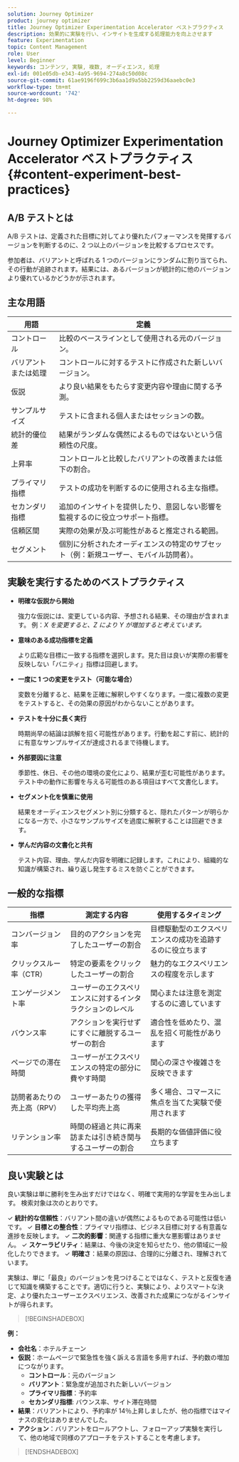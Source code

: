 ```yaml
---
solution: Journey Optimizer
product: journey optimizer
title: Journey Optimizer Experimentation Accelerator ベストプラクティス
description: 効果的に実験を行い、インサイトを生成する処理能力を向上させます
feature: Experimentation
topic: Content Management
role: User
level: Beginner
keywords: コンテンツ, 実験, 複数, オーディエンス, 処理
exl-id: 001e05db-e343-4a95-9694-274a8c50d08c
source-git-commit: 61ae9196f699c3b6aa1d9a5bb2259d36aaebc0e3
workflow-type: tm+mt
source-wordcount: '742'
ht-degree: 98%

---
```


# Journey Optimizer Experimentation Accelerator ベストプラクティス {#content-experiment-best-practices}

## A/B テストとは

A/B テストは、定義された目標に対してより優れたパフォーマンスを発揮するバージョンを判断するのに、2 つ以上のバージョンを比較するプロセスです。

参加者は、バリアントと呼ばれる 1 つのバージョンにランダムに割り当てられ、その行動が追跡されます。結果には、あるバージョンが統計的に他のバージョンより優れているかどうかが示されます。

## 主な用語

| 用語 | 定義 |
|-|-|
| コントロール | 比較のベースラインとして使用される元のバージョン。 |
| バリアントまたは処理 | コントロールに対するテストに作成された新しいバージョン。 |
| 仮説 | より良い結果をもたらす変更内容や理由に関する予測。 |
| サンプルサイズ | テストに含まれる個人またはセッションの数。 |
| 統計的優位差 | 結果がランダムな偶然によるものではないという信頼性の尺度。 |
| 上昇率 | コントロールと比較したバリアントの改善または低下の割合。 |
| プライマリ指標 | テストの成功を判断するのに使用される主な指標。 |
| セカンダリ指標 | 追加のインサイトを提供したり、意図しない影響を監視するのに役立つサポート指標。 |
| 信頼区間 | 実際の効果が及ぶ可能性があると推定される範囲。 |
| セグメント | 個別に分析されたオーディエンスの特定のサブセット（例：新規ユーザー、モバイル訪問者）。 |

## 実験を実行するためのベストプラクティス

* **明確な仮説から開始**

  強力な仮説には、変更している内容、予想される結果、その理由が含まれます。
例：_X を変更すると、Z により Y が増加すると考えています。_

* **意味のある成功指標を定義**

  より広範な目標に一致する指標を選択します。見た目は良いが実際の影響を反映しない「バニティ」指標は回避します。

* **一度に 1 つの変更をテスト（可能な場合）**

  変数を分離すると、結果を正確に解釈しやすくなります。一度に複数の変更をテストすると、その効果の原因がわからないことがあります。

* **テストを十分に長く実行**

  時期尚早の結論は誤解を招く可能性があります。行動を起こす前に、統計的に有意なサンプルサイズが達成されるまで待機します。

* **外部要因に注意**

  季節性、休日、その他の環境の変化により、結果が歪む可能性があります。テスト中の動作に影響を与える可能性のある項目はすべて文書化します。

* **セグメント化を慎重に使用**

  結果をオーディエンスセグメント別に分類すると、隠れたパターンが明らかになる一方で、小さなサンプルサイズを過度に解釈することは回避できます。

* **学んだ内容の文書化と共有**

  テスト内容、理由、学んだ内容を明確に記録します。これにより、組織的な知識が構築され、繰り返し発生するミスを防ぐことができます。

## 一般的な指標

| 指標 | 測定する内容 | 使用するタイミング |
|-|-|-|
| コンバージョン率 | 目的のアクションを完了したユーザーの割合 | 目標駆動型のエクスペリエンスの成功を追跡するのに役立ちます |
| クリックスルー率（CTR） | 特定の要素をクリックしたユーザーの割合 | 魅力的なエクスペリエンスの程度を示します |
| エンゲージメント率 | ユーザーのエクスペリエンスに対するインタラクションのレベル | 関心または注意を測定するのに適しています |
| バウンス率 | アクションを実行せずにすぐに離脱するユーザーの割合 | 適合性を低めたり、混乱を招く可能性があります |
| ページでの滞在時間 | ユーザーがエクスペリエンスの特定の部分に費やす時間 | 関心の深さや複雑さを反映できます |
| 訪問者あたりの売上高（RPV） | ユーザーあたりの獲得した平均売上高 | 多く場合、コマースに焦点を当てた実験で使用されます |
| リテンション率 | 時間の経過と共に再来訪または引き続き関与するユーザーの割合 | 長期的な価値評価に役立ちます |

## 良い実験とは

良い実験は単に勝利を生み出すだけではなく、明確で実用的な学習を生み出します。
検索対象は次のとおりです。

&check; **統計的な信頼性**：バリアント間の違いが偶然によるものである可能性は低いです。
&check; **目標との整合性**：プライマリ指標は、ビジネス目標に対する有意義な進捗を反映します。
&check; **二次的影響**：関連する指標に重大な悪影響はありません。
&check; **スケーラビリティ**：結果は、今後の決定を知らせたり、他の領域に一般化したりできます。
&check; **明確さ**：結果の原因は、合理的に分離され、理解されています。

実験は、単に「最良」のバージョンを見つけることではなく、テストと反復を通じて知識を構築することです。適切に行うと、実験により、よりスマートな決定、より優れたユーザーエクスペリエンス、改善された成果につながるインサイトが得られます。

>[!BEGINSHADEBOX]

**例：**

* **会社名**：ホテルチェーン
* **仮説**：ホームページで緊急性を強く訴える言語を多用すれば、予約数の増加につながります。
   * **コントロール**：元のバージョン
   * **バリアント**：緊急度が追加された新しいバージョン
   * **プライマリ指標**：予約率
   * **セカンダリ指標**: バウンス率、サイト滞在時間
* **結果**：バリアントにより、予約率が 14％上昇しましたが、他の指標ではマイナスの変化はありませんでした。
* **アクション**：バリアントをロールアウトし、フォローアップ実験を実行して、他の地域で同様のアプローチをテストすることを考慮します。

>[!ENDSHADEBOX]
